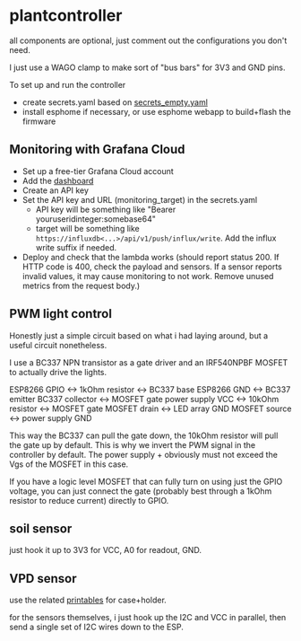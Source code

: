 # plantcontroller

all components are optional, just comment out the configurations you don't need.

I just use a WAGO clamp to make sort of "bus bars" for 3V3 and GND pins.

To set up and run the controller
* create secrets.yaml based on [secrets_empty.yaml](../secrets_empty.yaml)
* install esphome if necessary, or use esphome webapp to build+flash the firmware

## Monitoring with Grafana Cloud

* Set up a free-tier Grafana Cloud account
* Add the [dashboard](dashboard.json)
* Create an API key
* Set the API key and URL (monitoring_target) in the secrets.yaml
  * API key will be something like "Bearer youruseridinteger:somebase64"
  * target will be something like `https://influxdb<...>/api/v1/push/influx/write`. Add the influx write suffix if needed.
* Deploy and check that the lambda works (should report status 200. If HTTP code is 400, check the payload and sensors. If a sensor reports invalid values, it may cause monitoring to not work. Remove unused metrics from the request body.)

## PWM light control

Honestly just a simple circuit based on what i had laying around, but a useful circuit nonetheless.

I use a BC337 NPN transistor as a gate driver and an IRF540NPBF MOSFET to actually drive the lights.

ESP8266 GPIO <-> 1kOhm resistor <-> BC337 base
ESP8266 GND <-> BC337 emitter
BC337 collector <-> MOSFET gate
power supply VCC <-> 10kOhm resistor <-> MOSFET gate
MOSFET drain <-> LED array GND
MOSFET source <-> power supply GND

This way the BC337 can pull the gate down, the 10kOhm resistor will pull the gate up by default.
This is why we invert the PWM signal in the controller by default.
The power supply + obviously must not exceed the Vgs of the MOSFET in this case.

If you have a logic level MOSFET that can fully turn on using just the GPIO voltage, you can just connect the gate (probably best through a 1kOhm resistor to reduce current) directly to GPIO.

## soil sensor

just hook it up to 3V3 for VCC, A0 for readout, GND.

## VPD sensor

use the related [printables](../../printables/vpdsensor) for case+holder.

for the sensors themselves, i just hook up the I2C and VCC in parallel, then send a single set of I2C wires down to the ESP.

